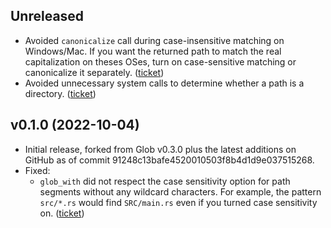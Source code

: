 ## Unreleased

* Avoided `canonicalize` call during case-insensitive matching on Windows/Mac.
  If you want the returned path to match the real capitalization on theses OSes,
  turn on case-sensitive matching or canonicalize it separately.
  ([ticket](https://github.com/rust-lang/glob/issues/61))
* Avoided unnecessary system calls to determine whether a path is a directory.
  ([ticket](https://github.com/rust-lang/glob/issues/79))

## v0.1.0 (2022-10-04)

* Initial release, forked from Glob v0.3.0 plus the latest additions on GitHub
  as of commit 91248c13bafe4520010503f8b4d1d9e037515268.
* Fixed:
  * `glob_with` did not respect the case sensitivity option for path segments without any wildcard characters.
    For example, the pattern `src/*.rs` would find `SRC/main.rs` even if you turned case sensitivity on.
    ([ticket](https://github.com/rust-lang/glob/issues/61))
